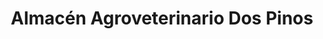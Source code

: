 ---
title: "Almacén Agroveterinario Dos Pinos"
url: /san-jose/almacen-agroveterinario-dos-pinos/
shop: agraria
---